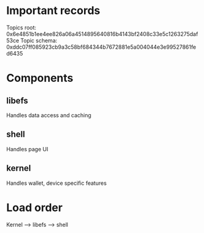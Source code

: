 # Important records

Topics root: 0x6e4851b1ee4ee826a06a4514895640816b4143bf2408c33e5c1263275daf53ce
Topic schema: 0xddc07ff085923cb9a3c58bf684344b7672881e5a004044e3e99527861fed6435

# Components

## libefs

Handles data access and caching

## shell

Handles page UI

## kernel

Handles wallet, device specific features

# Load order

Kernel --> libefs --> shell